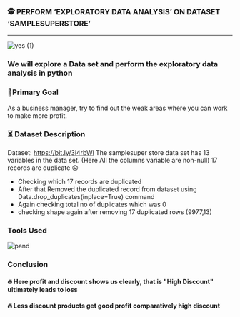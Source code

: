 ### 🕵️‍ PERFORM ‘EXPLORATORY DATA ANALYSIS’ ON DATASET ‘SAMPLESUPERSTORE’ 
_________________________________________________________________________________________________________________________________________________________________________________
![yes (1)](https://user-images.githubusercontent.com/79318960/137638618-e0ce2b6f-aebb-4de4-b9c0-662e33341071.gif)

### We will explore a Data set and perform the exploratory data analysis in python

### 📝Primary Goal
As a business manager, try to find out the weak areas where you can 
work to make more profit. 
### ⏳ Dataset Description
 Dataset: https://bit.ly/3i4rbWl 
 The samplesuper store data set has 13 variables in the data set.
 (Here All the columns variable are non-null)
  17 records are duplicate 😟
- Checking which 17 records are duplicated
- After that Removed the duplicated record from dataset using Data.drop_duplicates(inplace=True) command
- Again checking total no of duplicates which was 0
- checking shape again after removing 17 duplicated rows (9977,13)
### Tools Used
![pand](https://user-images.githubusercontent.com/79318960/138583921-dd4af8d6-e033-4c12-8217-416ccea2b80d.png)


### Conclusion

#### 🔥 Here profit and discount shows us clearly, that is "High Discount" ultimately leads to loss


#### 🔥 Less discount products get good profit comparatively high discount




